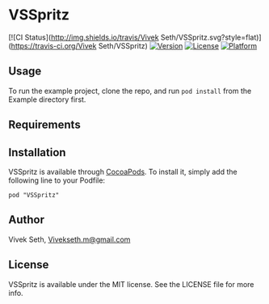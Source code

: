 # VSSpritz

[![CI Status](http://img.shields.io/travis/Vivek Seth/VSSpritz.svg?style=flat)](https://travis-ci.org/Vivek Seth/VSSpritz)
[![Version](https://img.shields.io/cocoapods/v/VSSpritz.svg?style=flat)](http://cocoadocs.org/docsets/VSSpritz)
[![License](https://img.shields.io/cocoapods/l/VSSpritz.svg?style=flat)](http://cocoadocs.org/docsets/VSSpritz)
[![Platform](https://img.shields.io/cocoapods/p/VSSpritz.svg?style=flat)](http://cocoadocs.org/docsets/VSSpritz)

## Usage

To run the example project, clone the repo, and run `pod install` from the Example directory first.

## Requirements

## Installation

VSSpritz is available through [CocoaPods](http://cocoapods.org). To install
it, simply add the following line to your Podfile:

    pod "VSSpritz"

## Author

Vivek Seth, Vivekseth.m@gmail.com

## License

VSSpritz is available under the MIT license. See the LICENSE file for more info.

